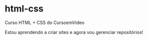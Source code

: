 # html-css
 Curso HTML + CSS do CursoemVideo

Estou aprendendo a criar sites e agora vou gerenciar repositórios!